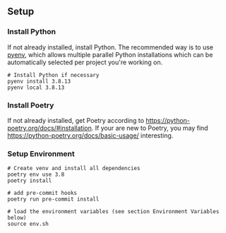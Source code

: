 ## Setup

### Install Python

If not already installed, install Python. The recommended way is to use [pyenv](https://github.com/pyenv/pyenv), which allows multiple parallel Python installations which can be automatically selected per project you're working on.

```shell
# Install Python if necessary
pyenv install 3.8.13
pyenv local 3.8.13
```

### Install Poetry

If not already installed, get Poetry according to <https://python-poetry.org/docs/#installation>.
If your are new to Poetry, you may find <https://python-poetry.org/docs/basic-usage/> interesting.

### Setup Environment

```shell
# Create venv and install all dependencies
poetry env use 3.8
poetry install

# add pre-commit hooks
poetry run pre-commit install

# load the environment variables (see section Environment Variables below)
source env.sh
```
